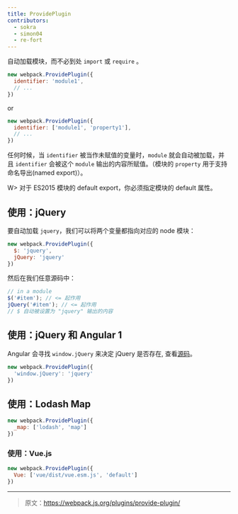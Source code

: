 ```yaml
---
title: ProvidePlugin
contributors:
  - sokra
  - simon04
  - re-fort
---
```


自动加载模块，而不必到处 `import` 或 `require` 。

``` js
new webpack.ProvidePlugin({
  identifier: 'module1',
  // ...
})
```

or

``` js
new webpack.ProvidePlugin({
  identifier: ['module1', 'property1'],
  // ...
})
```

任何时候，当 `identifier` 被当作未赋值的变量时，`module` 就会自动被加载，并且 `identifier` 会被这个 `module` 输出的内容所赋值。（模块的 `property` 用于支持命名导出(named export)）。

W> 对于 ES2015 模块的 default export，你必须指定模块的 default 属性。


## 使用：jQuery

要自动加载 `jquery`，我们可以将两个变量都指向对应的 node 模块：

```javascript
new webpack.ProvidePlugin({
  $: 'jquery',
  jQuery: 'jquery'
})
```

然后在我们任意源码中：

```javascript
// in a module
$('#item'); // <= 起作用
jQuery('#item'); // <= 起作用
// $ 自动被设置为 "jquery" 输出的内容
```


## 使用：jQuery 和 Angular 1

Angular 会寻找 `window.jQuery` 来决定 jQuery 是否存在, 查看[源码](https://github.com/angular/angular.js/blob/v1.5.9/src/Angular.js#L1821-L1823)。

```javascript
new webpack.ProvidePlugin({
  'window.jQuery': 'jquery'
})
```


## 使用：Lodash Map

```javascript
new webpack.ProvidePlugin({
  _map: ['lodash', 'map']
})
```

### 使用：Vue.js

```javascript
new webpack.ProvidePlugin({
  Vue: ['vue/dist/vue.esm.js', 'default']
})
```

***

> 原文：https://webpack.js.org/plugins/provide-plugin/